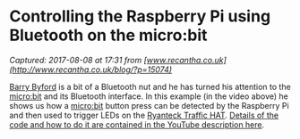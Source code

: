 # Controlling the Raspberry Pi using Bluetooth on the micro:bit

_Captured: 2017-08-08 at 17:31 from [www.recantha.co.uk](http://www.recantha.co.uk/blog/?p=15074)_

[Barry Byford](https://twitter.com/uk_baz) is a bit of a Bluetooth nut and he has turned his attention to the [micro:bit](http://thepihut.com/collections/microbit) and its Bluetooth interface. In this example (in the video above) he shows us how a [micro:bit](http://thepihut.com/collections/microbit) button press can be detected by the Raspberry Pi and then used to trigger LEDs on the [Ryanteck Traffic HAT](https://ryanteck.uk/hats/1-traffichat-0635648607122.html). [Details of the code and how to do it are contained in the YouTube description here](https://www.youtube.com/watch?v=n4wTXVmsWmE).
